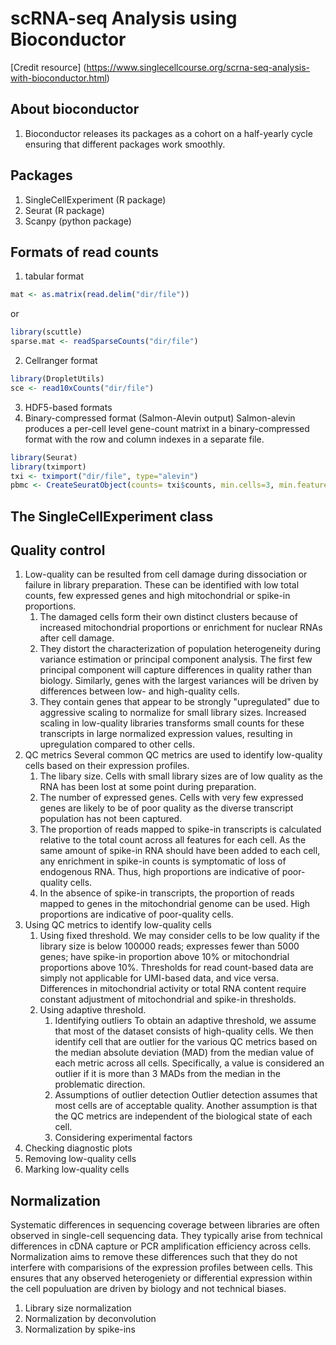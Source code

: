# scRNA-seq Analysis using Bioconductor
[Credit resource] (https://www.singlecellcourse.org/scrna-seq-analysis-with-bioconductor.html)
## About bioconductor
1. Bioconductor releases its packages as a cohort on a half-yearly cycle ensuring that different packages work smoothly.  

## Packages
1. SingleCellExperiment (R package)
2. Seurat (R package)
3. Scanpy (python package)

## Formats of read counts 
1. tabular format
```R
mat <- as.matrix(read.delim("dir/file"))
```
or
```R
library(scuttle)
sparse.mat <- readSparseCounts("dir/file")
```
2. Cellranger format
```R
library(DropletUtils)
sce <- read10xCounts("dir/file")
```
3. HDF5-based formats
4. Binary-compressed format (Salmon-Alevin output)
Salmon-alevin produces a per-cell level gene-count matrixt in a binary-compressed format with the row and column indexes in a separate file. 
```R
library(Seurat)
library(tximport)
txi <- tximport("dir/file", type="alevin")
pbmc <- CreateSeuratObject(counts= txi$counts, min.cells=3, min.features=200, project="10X_PBMC")
```

## The SingleCellExperiment class

## Quality control
1. Low-quality can be resulted from cell damage during dissociation or failure in library preparation. These can be identified with low total counts, few expressed genes and high mitochondrial or spike-in proportions. 
    1. The damaged cells form their own distinct clusters because of increased mitochondrial proportions or enrichment for nuclear RNAs after cell damage. 
    2. They distort the characterization of population heterogeneity during variance estimation or principal component analysis. The first few principal component will capture differences in quality rather than biology. Similarly, genes with the largest variances will be driven by differences between low- and high-quality cells. 
    3. They contain genes that appear to be strongly "upregulated" due to aggressive scaling to normalize for small library sizes. Increased scaling in low-quality libraries transforms small counts for these transcripts in large normalized expression values, resulting in upregulation compared to other cells.
2. QC metrics
Several common QC metrics are used to identify low-quality cells based on their expression profiles.
    1. The libary size. Cells with small library sizes are of low quality as the RNA has been lost at some point during preparation. 
    2. The number of expressed genes. Cells with very few expressed genes are likely to be of poor quality as the diverse transcript population has not been captured. 
    3. The proportion of reads mapped to spike-in transcripts is calculated relative to the total count across all features for each cell. As the same amount of spike-in RNA should have been added to each cell, any enrichment in spike-in counts is symptomatic of loss of endogenous RNA. Thus, high proportions are indicative of poor-quality cells. 
    4. In the absence of spike-in transcripts, the proportion of reads mapped to genes in the mitochondrial genome can be used. High proportions are indicative of poor-quality cells.
3. Using QC metrics to identify low-quality cells
    1. Using fixed threshold. We may consider cells to be low quality if the library size is below 100000 reads; expresses fewer than 5000 genes; have spike-in proportion above 10% or mitochondrial proportions above 10%. Thresholds for read count-based data are simply not applicable for UMI-based data, and vice versa. Differences in mitochondrial activity or total RNA content require constant adjustment of mitochondrial and spike-in thresholds.
    2. Using adaptive threshold. 
        1. Identifying outliers
        To obtain an adaptive threshold, we assume that most of the dataset consists of high-quality cells. We then identify cell that are outlier for the various QC metrics based on the median absolute deviation (MAD) from the median value of each metric across all cells. Specifically, a value is considered an outlier if it is more than 3 MADs from the median in the problematic direction. 
        2. Assumptions of outlier detection
        Outlier detection assumes that most cells are of acceptable quality. Another assumption is that the QC metrics are independent of the biological state of each cell.
        3. Considering experimental factors
4. Checking diagnostic plots
5. Removing low-quality cells
6. Marking low-quality cells

## Normalization
Systematic differences in sequencing coverage between libraries are often observed in single-cell sequencing data. They typically arise from technical differences in cDNA capture or PCR amplification efficiency across cells. Normalization aims to remove these differences such that they do not interfere with comparisions of the expression profiles between cells. This ensures that any observed heterogeniety or differential expression within the cell populuation are driven by biology and not technical biases. 
1. Library size normalization
2. Normalization by deconvolution
3. Normalization by spike-ins
























